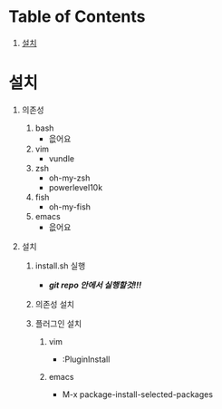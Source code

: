 
# Table of Contents

1.  [설치](#org29a31e7)



<a id="org29a31e7"></a>

# 설치

1.  의존성
    1.  bash
        -   읎어요
    2.  vim
        -   vundle
    3.  zsh
        -   oh-my-zsh
        -   powerlevel10k
    4.  fish
        -   oh-my-fish
    5.  emacs
        -   읎어요

2.  설치
    1.  install.sh 실행
        -   ***git repo 안에서 실행할것!!!***
    
    2.  의존성 설치
    
    3.  플러그인 설치
        1.  vim
            -   :PluginInstall
        
        2.  emacs
            -   M-x package-install-selected-packages

